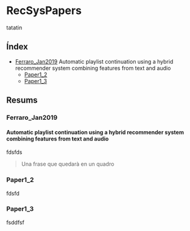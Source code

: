 # RecSysPapers

tatatin

## Índex

* [Ferraro_Jan2019](#Ferraro_Jan2019)
Automatic playlist continuation using a hybrid recommender system combining features from text and audio
  * [Paper1_2](#paper1_2)
  * [Paper1_3](#paper1_3)

## Resums

### Ferraro_Jan2019
#### Automatic playlist continuation using a hybrid recommender system combining features from text and audio
fdsfds
> Una frase que quedarà en un quadro
### Paper1_2
fdsfd

### Paper1_3
fsddfsf
